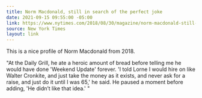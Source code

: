 ```yaml
---
title: Norm Macdonald, still in search of the perfect joke
date: 2021-09-15 09:55:00 -05:00
link: https://www.nytimes.com/2018/08/30/magazine/norm-macdonald-still-in-search-of-the-perfect-joke.html
source: New York Times
layout: link
---
```


This is a nice profile of Norm Macdonald from 2018.

"At the Daily Grill, he ate a heroic amount of bread before telling me he would have done 'Weekend Update' forever. 'I told Lorne I would hire on like Walter Cronkite, and just take the money as it exists, and never ask for a raise, and just do it until I was 65,' he said. He paused a moment before adding, 'He didn’t like that idea.' "